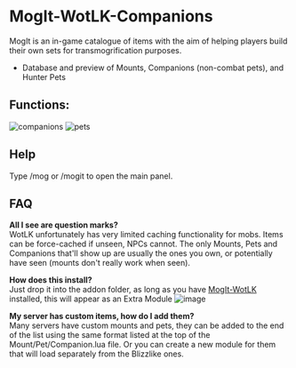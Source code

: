 # MogIt-WotLK-Companions
MogIt is an in-game catalogue of items with the aim of helping players build their own sets for transmogrification purposes.

- Database and preview of Mounts, Companions (non-combat pets), and Hunter Pets

## Functions:
![companions](https://github.com/user-attachments/assets/50785b39-3ad2-4555-9820-42fd0b518ff9)
![pets](https://github.com/user-attachments/assets/700fad14-011d-43cf-bb9c-bda65cb48dde)

## Help
Type /mog or /mogit to open the main panel.

## FAQ

**All I see are question marks?**  
WotLK unfortunately has very limited caching functionality for mobs.  Items can be force-cached if unseen, NPCs cannot.  The only Mounts, Pets and Companions that'll show up are usually the ones you own, or potentially have seen (mounts don't really work when seen).

**How does this install?**  
Just drop it into the addon folder, as long as you have [MogIt-WotLK](https://github.com/Skrylas/MogIt-WotLK/) installed, this will appear as an Extra Module ![image](https://github.com/user-attachments/assets/d9110087-e570-498e-b82e-aa1174faa4d3)

**My server has custom items, how do I add them?**  
Many servers have custom mounts and pets, they can be added to the end of the list using the same format listed at the top of the Mount/Pet/Companion.lua file.  Or you can create a new module for them that will load separately from the Blizzlike ones.
